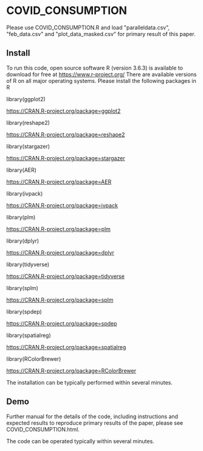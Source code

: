# COVID_CONSUMPTION
Please use COVID_CONSUMPTION.R and load "paralleldata.csv", "feb_data.csv" and "plot_data_masked.csv" 
 for primary result of this paper.
## Install
To run this code, open source software R (version 3.6.3) is available to download for free at https://www.r-project.org/
There are available versions of R on all major operating systems.
Please install the following packages in R

library(ggplot2)

https://CRAN.R-project.org/package=ggplot2


library(reshape2)


https://CRAN.R-project.org/package=reshape2


library(stargazer)


https://CRAN.R-project.org/package=stargazer


library(AER)


https://CRAN.R-project.org/package=AER


library(ivpack)


https://CRAN.R-project.org/package=ivpack


library(plm)


https://CRAN.R-project.org/package=plm


library(dplyr)


https://CRAN.R-project.org/package=dplyr


library(tidyverse)


https://CRAN.R-project.org/package=tidyverse


library(splm)


https://CRAN.R-project.org/package=splm


library(spdep)


https://CRAN.R-project.org/package=spdep


library(spatialreg)


https://CRAN.R-project.org/package=spatialreg


library(RColorBrewer)


https://CRAN.R-project.org/package=RColorBrewer


The installation can be typically performed within several minutes.

## Demo
Further manual for the details of the code, including instructions and expected results
to reproduce primary results of the paper, please see COVID_CONSUMPTION.html.

The code can be operated typically within several minutes.

